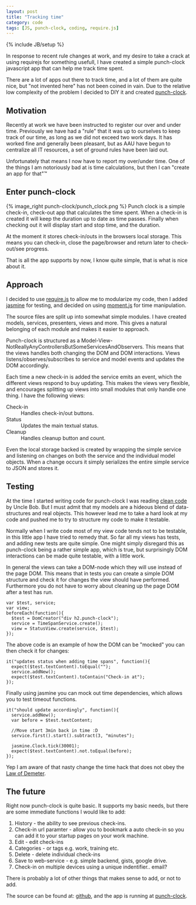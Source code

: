 ```yaml
---
layout: post
title: "Tracking time"
category: code 
tags: [JS, punch-clock, coding, require.js]
---
```

{% include JB/setup %}

In response to recent rule changes at work, and my desire to take a crack at using requirejs for something usefull, I have created a simple punch-clock javascript app that can help me track time spent.

There are a lot of apps out there to track time, and a lot of them are quite nice, but "not invented here" has not been coined in vain. 
Due to the relative low complexity of the problem I decided to DIY it and created [punch-clock](http://punch-clock.boundless.dk).

<!--more-->

Motivation
----------

Recently at work we have been instructed to register our over and under time.
Previously we have had a "rule" that it was up to ourselves to keep track of our time, as long as we did not exceed two work days. 
It has worked fine and generally been pleasant, but as AAU have begun to centralize all IT resources, a set of ground rules have been laid out.

Unfortunately that means I now have to report my over/under time. 
One of the things I am notoriously bad at is time calculations, but then I can "create an app for that"&trade;

Enter punch-clock
-----------------

{% image_right punch-clock/punch_clock.png %}
Punch clock is a simple check-in, check-out app that calculates the time spent. 
When a check-in is created it will keep the duration up to date as time passes. Finally when checking out it will display start and stop time, and the duration. 

At the moment it stores check-in/outs in the browsers local storage. 
This means you can check-in, close the page/browser and return later to check-out/see progress.

That is all the app supports by now, I know quite simple, that is what is nice about it.

Approach
--------

I decided to use [require.js](http://requirejs.org/) to allow me to modularize my code, then I added [jasmine](http://pivotal.github.io/jasmine/) for testing, and decided on using [moment.js](http://momentjs.com/) for time manipulation.

The source files are split up into somewhat simple modules.
I have created models, services, presenters, views and more.
This gives a natural belonging of each module and makes it easier to approach.

Punch-clock is structured as a Model-View-NotReallyAnyControllersButSomeServicesAndObservers. 
This means that the views handles both changing the DOM and DOM interactions.
Views listens/observes/subscribes to service and model events and updates the DOM accordingly.

Each time a new check-in is added the service emits an event, which the different views respond to buy updating.
This makes the views very flexible, and encourages splitting up views into small modules that only handle one thing.
I have the following views:

<dl>
  <dt>Check-in</dt>
  <dd>Handles check-in/out buttons.</dd>
  <dt>Status</dt>
  <dd>Updates the main textual status.</dd>
  <dt>Cleanup</dt>
  <dd>Handles cleanup button and count.</dd>
</dl>

Even the local storage backed is created by wrapping the simple service and listening on changes on both the service and the individual model objects.
When a change occurs it simply serializes the entire simple service to JSON and stores it.

Testing
-------

At the time I started writing code for punch-clock I was reading [clean code](http://www.amazon.com/Clean-Code-Handbook-Software-Craftsmanship/dp/0132350882) by Uncle Bob.
But I must admit that my models are a hideous blend of data-structures and real objects. 
This however lead me to take a hard look at my code and pushed me to try to structure my code to make it testable.

Normally when I write code most of my view code tends not to be testable, in this little app I have tried to remedy that.
So far all my views has tests, and adding new tests are quite simple.
One might simply disregard this as punch-clock being a rather simple app, which is true, but surprisingly DOM interactions can be made quite testable, with a little work.

In general the views can take a DOM-node which they will use instead of the page DOM. 
This means that in tests you can create a simple DOM structure and check it for changes the view should have performed.
Furthermore you do not have to worry about cleaning up the page DOM after a test has run.

    var $test, service;
    var view;
    beforeEach(function(){
      $test = DomCreator("div h2.punch-clock");
      service = TimeSpanService.create();
      view = StatusView.create(service, $test); 
    });

The above code is an example of how the DOM can be "mocked" you can then check it for changes:

    it("updates status when adding time spans", function(){
      expect($test.textContent).toEqual("");
      service.addNew();
      expect($test.textContent).toContain("Check-in at");
    });

Finally using jasmine you can mock out time dependencies, which allows you to test timeout functions.

    it("should update accordingly", function(){
      service.addNew();
      var before = $test.textContent;

      //Move start 3min back in time :D
      service.first().start().subtract(3, "minutes");

      jasmine.Clock.tick(30001);
      expect($test.textContent).not.toEqual(before);
    });

Yep I am aware of that nasty change the time hack that does not obey the [Law of Demeter](http://en.wikipedia.org/wiki/Law_of_Demeter).

The future
----------

Right now punch-clock is quite basic.
It supports my basic needs, but there are some immediate functions I would like to add:

1. History - the ability to see previous check-ins.
2. Check-in url paramter - allow you to bookmark a auto check-in so you can add it to your startup pages on your work machine.
3. Edit - edit check-ins
4. Categories - or tags e.g. work, training etc.
5. Delete - delete individual check-ins 
6. Save to web-service - e.g. simple backend, gists, google drive.
7. Check-in on multiple devices using a unique indentifier.. email?

There is probably a lot of other things that makes sense to add, or not to add.

The source can be found at: [github](https://github.com/mkrogh/punch-clock), and the app is running at [punch-clock](http://punch-clock.boundless.dk/).

